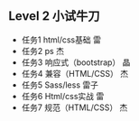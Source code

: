 ## Level 2  小试牛刀
+ 任务1  html/css基础		雷
+ 任务2  ps		杰
+ 任务3  响应式（bootstrap）	晶
+ 任务4  兼容（HTML/CSS）	杰
+ 任务5  Sass/less		雷子
+ 任务6  Html/css实战		雷
+ 任务7  规范（HTML/CSS）	杰